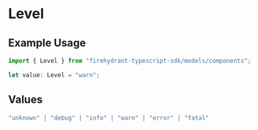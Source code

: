 # Level

## Example Usage

```typescript
import { Level } from "firehydrant-typescript-sdk/models/components";

let value: Level = "warn";
```

## Values

```typescript
"unknown" | "debug" | "info" | "warn" | "error" | "fatal"
```